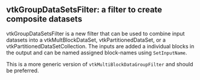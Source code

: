 ## vtkGroupDataSetsFilter: a filter to create composite datasets

vtkGroupDataSetsFilter is a new filter that can be used to combine input
datasets into a  vtkMultBlockDataSet, vtkPartitionedDataSet, or a
vtkPartitionedDataSetCollection. The inputs are added a individual blocks in
the output and can be named assigned block-names using `SetInputName`.

This is a more generic version of `vtkMultiBlockDataGroupFilter` and should
be preferred.

